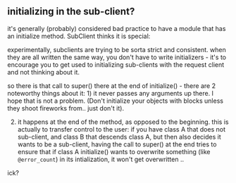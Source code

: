 ## initializing in the sub-client?

it's generally (probably) considered bad practice to have a module
that has an initialize method. SubClient thinks it is special:

experimentally, subclients are trying to be sorta strict and consistent.
when they are all written the same way, you don't have to write
initializers - it's to encourage you to get used to initializing
sub-clients with the request client and not thinking about it.

so there is that call to super() there at the end of initialize() -
there are 2 noteworthy things about it: 1) it never passes any
arguments up there. I hope that is not a problem. (Don't initialize
your objects with blocks unless they shoot fireworks from.. just don't it).

2) it happens at the end of the method, as opposed to the beginning.
this is actually to transfer control to the user: if you have class A
that does not sub-client, and class B that descends class A, but then
also decides it wants to be a sub-client, having the call to super() at
the end tries to ensure that if class A initialize() wants to overwrite
something (like `@error_count`) in its intialization, it won't get
overwritten ..

ick?
